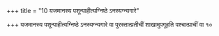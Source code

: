 +++
title = "10 यजमानस्य पशून्पाहीत्यग्निष्ठे ऽनस्यग्न्यगारे"

+++
यजमानस्य पशून्पाहीत्यग्निष्ठे ऽनस्यग्न्यगारे वा पुरस्तात्प्रतीचीं शाखामुपगूहति पश्चात्प्राचीं वा १०